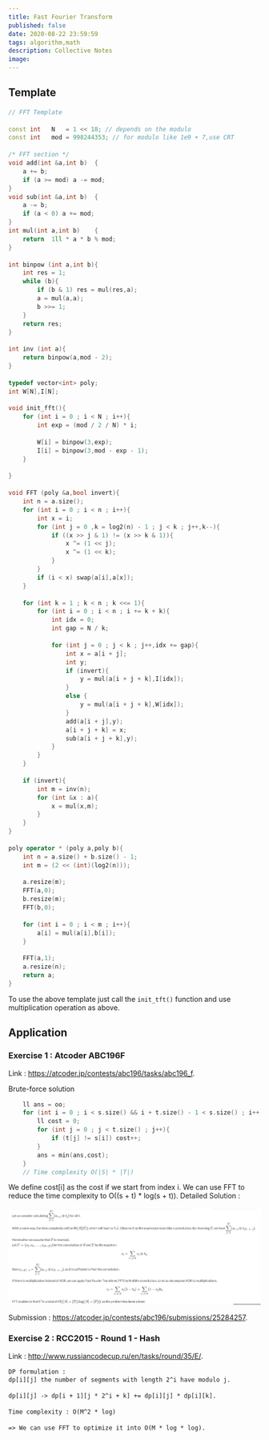 ```yaml
---
title: Fast Fourier Transform
published: false
date: 2020-08-22 23:59:59
tags: algorithm,math
description: Collective Notes
image:
---
```

## Template
```c++
// FFT Template

const int   N   = 1 << 18; // depends on the modulo
const int   mod = 998244353; // for modulo like 1e9 + 7,use CRT

/* FFT section */
void add(int &a,int b)  {
    a += b;
    if (a >= mod) a -= mod;
}
void sub(int &a,int b)  {
    a -= b;
    if (a < 0) a += mod;
}
int mul(int a,int b)    {
    return  1ll * a * b % mod;
}

int binpow (int a,int b){
    int res = 1;
    while (b){
        if (b & 1) res = mul(res,a);
        a = mul(a,a);
        b >>= 1;
    }
    return res;
}

int inv (int a){
    return binpow(a,mod - 2);
}

typedef vector<int> poly;
int W[N],I[N];

void init_fft(){
    for (int i = 0 ; i < N ; i++){
        int exp = (mod / 2 / N) * i;

        W[i] = binpow(3,exp);
        I[i] = binpow(3,mod - exp - 1);
    }

}

void FFT (poly &a,bool invert){
    int n = a.size();
    for (int i = 0 ; i < n ; i++){
        int x = i;
        for (int j = 0 ,k = log2(n) - 1 ; j < k ; j++,k--){
            if ((x >> j & 1) != (x >> k & 1)){
                x ^= (1 << j);
                x ^= (1 << k);
            }
        }
        if (i < x) swap(a[i],a[x]);
    }

    for (int k = 1 ; k < n ; k <<= 1){
        for (int i = 0 ; i < n ; i += k + k){
            int idx = 0;
            int gap = N / k;

            for (int j = 0 ; j < k ; j++,idx += gap){
                int x = a[i + j];
                int y;
                if (invert){
                    y = mul(a[i + j + k],I[idx]);
                }
                else {
                    y = mul(a[i + j + k],W[idx]);
                }
                add(a[i + j],y);
                a[i + j + k] = x;
                sub(a[i + j + k],y);
            }
        }
    }

    if (invert){
        int m = inv(n);
        for (int &x : a){
            x = mul(x,m);
        }
    }
}

poly operator * (poly a,poly b){
    int n = a.size() + b.size() - 1;
    int m = (2 << (int)(log2(n)));

    a.resize(m);
    FFT(a,0);
    b.resize(m);
    FFT(b,0);

    for (int i = 0 ; i < m ; i++){
        a[i] = mul(a[i],b[i]);
    }

    FFT(a,1);
    a.resize(n);
    return a;
}
```
To use the above template just call the `init_tft()` function and use multiplication
operation as above.

## Application
### Exercise 1 : Atcoder ABC196F
Link : https://atcoder.jp/contests/abc196/tasks/abc196_f.

Brute-force solution
```c++
	ll ans = oo;
	for (int i = 0 ; i < s.size() && i + t.size() - 1 < s.size() ; i++){
		ll cost = 0;
		for (int j = 0 ; j < t.size() ; j++){
			if (t[j] != s[i]) cost++;
		}
		ans = min(ans,cost);
	}
	// Time complexity O(|S| * |T|)
```
We define cost[i] as the cost if we start from index i.
We can use FFT to reduce the time complexity to O((s + t) * log(s + t)).
Detailed Solution :

![abc196f](./img/abc196f.PNG)

Submission : https://atcoder.jp/contests/abc196/submissions/25284257.

### Exercise 2 : RCC2015 - Round 1 - Hash
Link : http://www.russiancodecup.ru/en/tasks/round/35/E/.

```text
DP formulation :
dp[i][j] the number of segments with length 2^i have modulo j.

dp[i][j] -> dp[i + 1][j * 2^i + k] += dp[i][j] * dp[i][k].

Time complexity : O(M^2 * log)

=> We can use FFT to optimize it into O(M * log * log).
```




